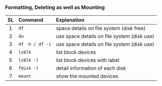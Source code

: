### Formatting, Deleting as well as Mounting

|  SL   | Command         | Explanation                                 |
| :---: | :-------------- | :------------------------------------------ |
|   1   | `df`            | space details on file system (disk free)    |
|   2   | `du`            | use space details on file system (disk use) |
|   3   | `df -h / df -i` | use space details on file system (disk use) |
|   4   | `lsblk`         | list block devices                          |
|   5   | `lsblk -l`      | list block devices with label               |
|   6   | `fdisk -l`      | detail information of each disk             |
|   7   | `mount`         | show the mounted devices                    |